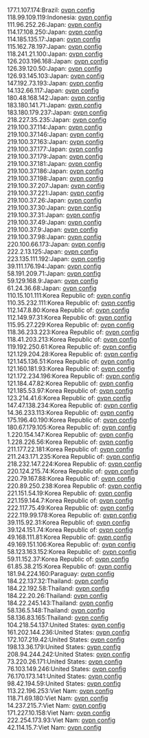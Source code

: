 177.1.107.174:Brazil: [ovpn config](vpn/177_1_107_174.ovpn)  
118.99.109.119:Indonesia: [ovpn config](vpn/118_99_109_119.ovpn)  
111.96.252.26:Japan: [ovpn config](vpn/111_96_252_26.ovpn)  
114.17.108.250:Japan: [ovpn config](vpn/114_17_108_250.ovpn)  
114.185.135.17:Japan: [ovpn config](vpn/114_185_135_17.ovpn)  
115.162.78.197:Japan: [ovpn config](vpn/115_162_78_197.ovpn)  
118.241.21.100:Japan: [ovpn config](vpn/118_241_21_100.ovpn)  
126.203.196.168:Japan: [ovpn config](vpn/126_203_196_168.ovpn)  
126.39.120.50:Japan: [ovpn config](vpn/126_39_120_50.ovpn)  
126.93.145.103:Japan: [ovpn config](vpn/126_93_145_103.ovpn)  
147.192.73.193:Japan: [ovpn config](vpn/147_192_73_193.ovpn)  
14.132.66.117:Japan: [ovpn config](vpn/14_132_66_117.ovpn)  
180.48.168.142:Japan: [ovpn config](vpn/180_48_168_142.ovpn)  
183.180.141.71:Japan: [ovpn config](vpn/183_180_141_71.ovpn)  
183.180.179.237:Japan: [ovpn config](vpn/183_180_179_237.ovpn)  
218.227.35.235:Japan: [ovpn config](vpn/218_227_35_235.ovpn)  
219.100.37.114:Japan: [ovpn config](vpn/219_100_37_114.ovpn)  
219.100.37.146:Japan: [ovpn config](vpn/219_100_37_146.ovpn)  
219.100.37.163:Japan: [ovpn config](vpn/219_100_37_163.ovpn)  
219.100.37.177:Japan: [ovpn config](vpn/219_100_37_177.ovpn)  
219.100.37.179:Japan: [ovpn config](vpn/219_100_37_179.ovpn)  
219.100.37.181:Japan: [ovpn config](vpn/219_100_37_181.ovpn)  
219.100.37.186:Japan: [ovpn config](vpn/219_100_37_186.ovpn)  
219.100.37.198:Japan: [ovpn config](vpn/219_100_37_198.ovpn)  
219.100.37.207:Japan: [ovpn config](vpn/219_100_37_207.ovpn)  
219.100.37.221:Japan: [ovpn config](vpn/219_100_37_221.ovpn)  
219.100.37.26:Japan: [ovpn config](vpn/219_100_37_26.ovpn)  
219.100.37.30:Japan: [ovpn config](vpn/219_100_37_30.ovpn)  
219.100.37.31:Japan: [ovpn config](vpn/219_100_37_31.ovpn)  
219.100.37.49:Japan: [ovpn config](vpn/219_100_37_49.ovpn)  
219.100.37.9:Japan: [ovpn config](vpn/219_100_37_9.ovpn)  
219.100.37.98:Japan: [ovpn config](vpn/219_100_37_98.ovpn)  
220.100.66.173:Japan: [ovpn config](vpn/220_100_66_173.ovpn)  
222.2.13.125:Japan: [ovpn config](vpn/222_2_13_125.ovpn)  
223.135.111.192:Japan: [ovpn config](vpn/223_135_111_192.ovpn)  
39.111.176.194:Japan: [ovpn config](vpn/39_111_176_194.ovpn)  
58.191.209.71:Japan: [ovpn config](vpn/58_191_209_71.ovpn)  
59.129.168.9:Japan: [ovpn config](vpn/59_129_168_9.ovpn)  
61.24.36.68:Japan: [ovpn config](vpn/61_24_36_68.ovpn)  
110.15.101.111:Korea Republic of: [ovpn config](vpn/110_15_101_111.ovpn)  
110.35.232.111:Korea Republic of: [ovpn config](vpn/110_35_232_111.ovpn)  
112.147.8.80:Korea Republic of: [ovpn config](vpn/112_147_8_80.ovpn)  
112.149.97.31:Korea Republic of: [ovpn config](vpn/112_149_97_31.ovpn)  
115.95.27.229:Korea Republic of: [ovpn config](vpn/115_95_27_229.ovpn)  
118.36.233.223:Korea Republic of: [ovpn config](vpn/118_36_233_223.ovpn)  
118.41.203.213:Korea Republic of: [ovpn config](vpn/118_41_203_213.ovpn)  
119.192.250.61:Korea Republic of: [ovpn config](vpn/119_192_250_61.ovpn)  
121.129.204.28:Korea Republic of: [ovpn config](vpn/121_129_204_28.ovpn)  
121.145.136.51:Korea Republic of: [ovpn config](vpn/121_145_136_51.ovpn)  
121.160.181.93:Korea Republic of: [ovpn config](vpn/121_160_181_93.ovpn)  
121.172.234.196:Korea Republic of: [ovpn config](vpn/121_172_234_196.ovpn)  
121.184.47.82:Korea Republic of: [ovpn config](vpn/121_184_47_82.ovpn)  
121.185.53.97:Korea Republic of: [ovpn config](vpn/121_185_53_97.ovpn)  
123.214.41.6:Korea Republic of: [ovpn config](vpn/123_214_41_6.ovpn)  
147.47.138.234:Korea Republic of: [ovpn config](vpn/147_47_138_234.ovpn)  
14.36.233.113:Korea Republic of: [ovpn config](vpn/14_36_233_113.ovpn)  
175.196.40.190:Korea Republic of: [ovpn config](vpn/175_196_40_190.ovpn)  
180.67.179.105:Korea Republic of: [ovpn config](vpn/180_67_179_105.ovpn)  
1.220.154.147:Korea Republic of: [ovpn config](vpn/1_220_154_147.ovpn)  
1.228.226.56:Korea Republic of: [ovpn config](vpn/1_228_226_56.ovpn)  
211.177.22.181:Korea Republic of: [ovpn config](vpn/211_177_22_181.ovpn)  
211.243.171.235:Korea Republic of: [ovpn config](vpn/211_243_171_235.ovpn)  
218.232.147.224:Korea Republic of: [ovpn config](vpn/218_232_147_224.ovpn)  
220.124.215.74:Korea Republic of: [ovpn config](vpn/220_124_215_74.ovpn)  
220.79.167.88:Korea Republic of: [ovpn config](vpn/220_79_167_88.ovpn)  
220.89.250.238:Korea Republic of: [ovpn config](vpn/220_89_250_238.ovpn)  
221.151.54.19:Korea Republic of: [ovpn config](vpn/221_151_54_19.ovpn)  
221.159.144.7:Korea Republic of: [ovpn config](vpn/221_159_144_7.ovpn)  
222.117.75.49:Korea Republic of: [ovpn config](vpn/222_117_75_49.ovpn)  
222.119.99.178:Korea Republic of: [ovpn config](vpn/222_119_99_178.ovpn)  
39.115.92.31:Korea Republic of: [ovpn config](vpn/39_115_92_31.ovpn)  
39.124.151.74:Korea Republic of: [ovpn config](vpn/39_124_151_74.ovpn)  
49.168.111.81:Korea Republic of: [ovpn config](vpn/49_168_111_81.ovpn)  
49.169.151.106:Korea Republic of: [ovpn config](vpn/49_169_151_106.ovpn)  
58.123.163.152:Korea Republic of: [ovpn config](vpn/58_123_163_152.ovpn)  
59.11.152.37:Korea Republic of: [ovpn config](vpn/59_11_152_37.ovpn)  
61.85.38.215:Korea Republic of: [ovpn config](vpn/61_85_38_215.ovpn)  
181.94.224.160:Paraguay: [ovpn config](vpn/181_94_224_160.ovpn)  
184.22.137.32:Thailand: [ovpn config](vpn/184_22_137_32.ovpn)  
184.22.192.58:Thailand: [ovpn config](vpn/184_22_192_58.ovpn)  
184.22.20.26:Thailand: [ovpn config](vpn/184_22_20_26.ovpn)  
184.22.245.143:Thailand: [ovpn config](vpn/184_22_245_143.ovpn)  
58.136.5.148:Thailand: [ovpn config](vpn/58_136_5_148.ovpn)  
58.136.83.165:Thailand: [ovpn config](vpn/58_136_83_165.ovpn)  
104.218.54.137:United States: [ovpn config](vpn/104_218_54_137.ovpn)  
161.202.144.236:United States: [ovpn config](vpn/161_202_144_236.ovpn)  
172.107.219.42:United States: [ovpn config](vpn/172_107_219_42.ovpn)  
198.13.36.179:United States: [ovpn config](vpn/198_13_36_179.ovpn)  
208.94.244.242:United States: [ovpn config](vpn/208_94_244_242.ovpn)  
73.220.26.171:United States: [ovpn config](vpn/73_220_26_171.ovpn)  
76.103.149.246:United States: [ovpn config](vpn/76_103_149_246.ovpn)  
76.170.173.141:United States: [ovpn config](vpn/76_170_173_141.ovpn)  
98.42.194.59:United States: [ovpn config](vpn/98_42_194_59.ovpn)  
113.22.196.253:Viet Nam: [ovpn config](vpn/113_22_196_253.ovpn)  
118.71.69.180:Viet Nam: [ovpn config](vpn/118_71_69_180.ovpn)  
14.237.215.7:Viet Nam: [ovpn config](vpn/14_237_215_7.ovpn)  
171.227.10.158:Viet Nam: [ovpn config](vpn/171_227_10_158.ovpn)  
222.254.173.93:Viet Nam: [ovpn config](vpn/222_254_173_93.ovpn)  
42.114.15.7:Viet Nam: [ovpn config](vpn/42_114_15_7.ovpn)  

